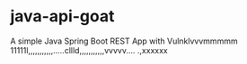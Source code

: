 # java-api-goat

A simple Java Spring Boot REST App with Vulnklvvvmmmmm
11111l,,,,,,,,,,,.....cllld,,,,,,,,,,,vvvvv....
.,xxxxxx
